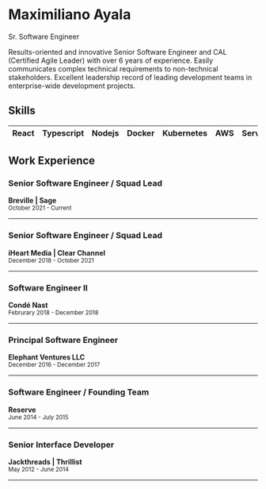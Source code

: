 # Maximiliano Ayala

Sr. Software Engineer

Results-oriented and innovative Senior Software Engineer and CAL (Certified Agile Leader) with over 6 years of experience. Easily communicates complex technical requirements to non-technical stakeholders. Excellent leadership record of leading development teams in enterprise-wide development projects.

## Skills


| React | Typescript | Nodejs | Docker | Kubernetes | AWS | Serverless |  Bash | Git | Agile |
| ---- | ---- | ---- | ---- | ---- | ---- | ---- | ---- | ---- | ---- |




## Work Experience

### Senior Software Engineer / Squad Lead
**Breville | Sage**  
<sub>October 2021 - Current<sub>
<hr>
  
### Senior Software Engineer / Squad Lead
**iHeart Media | Clear Channel**  
<sub>December 2018 - October 2021<sub>
<hr>

### Software Engineer II
**Condé Nast**  
<sub>Februrary 2018 - December 2018<sub>
<hr>

### Principal Software Engineer
**Elephant Ventures LLC**  
<sub>December 2016 - December 2017<sub>
<hr>
  
### Software Engineer / Founding Team
**Reserve**  
<sub>June 2014 - July 2015<sub>
<hr>
  
### Senior Interface Developer
**Jackthreads | Thrillist**  
<sub>May 2012 - June 2014<sub>
<hr>

